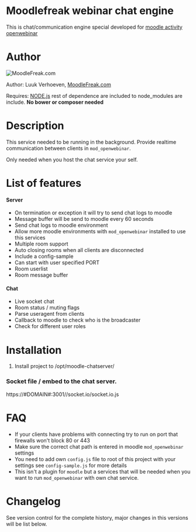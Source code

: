 Moodlefreak webinar chat engine
====================
This is chat/communication engine special developed for [moodle activity openwebinar](https://github.com/MoodleFreak/moodle_mod_openwebinar) 

Author
====================
![MoodleFreak.com](http://moodlefreak.com/logo_small.png)

Author: Luuk Verhoeven, [MoodleFreak.com](http://www.moodlefreak.com/)

Requires: [NODE.js](https://nodejs.org/) rest of dependence are included to node_modules are include. **No bower or composer needed** 

Description
====================

This service needed to be running in the background. Provide realtime communication between clients in `mod_openwebinar`.  


Only needed when you host the chat service your self.
 

List of features
====================

#### Server
  - On termination or exception it will try to send chat logs to moodle
  - Message buffer will be send to moodle every 60 seconds
  - Send chat logs to moodle environment
  - Allow more moodle environments with `mod_openwebinar` installed to use this services
  - Multiple room support
  - Auto closing rooms when all clients are disconnected
  - Include a config-sample
  - Can start with user specified PORT
  - Room userlist
  - Room message buffer
  
#### Chat
  - Live socket chat
  - Room status / muting flags
  - Parse useragent from clients
  - Callback to moodle to check who is the broadcaster
  - Check for different user roles
  
Installation
====================
1. Install project to /opt/moodle-chatserver/

### Socket file / embed to the chat server.
https://#DOMAIN#:3001//socket.io/socket.io.js

FAQ
====================
- If your clients have problems with connecting try to run on port that firewalls won't block 80 or 443
- Make sure the correct chat path is entered in moodle `mod_openwebinar` settings
- You need to add own `config.js` file to root of this project with your settings see `config-sample.js` for more details
- This isn't a plugin for `moodle` but a services that will be needed when you want to run `mod_openwebinar` with own chat service.

Changelog
====================

See version control for the complete history, major changes in this versions will be list below.
